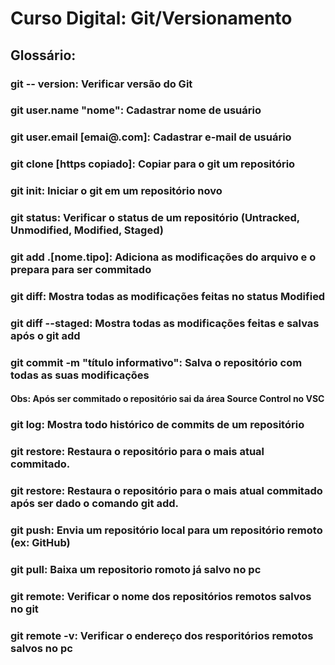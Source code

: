 # Curso Digital: Git/Versionamento

## Glossário:
### git -- version: Verificar versão do Git
### git user.name "nome": Cadastrar nome de usuário
### git user.email [emai@.com]: Cadastrar e-mail de usuário
### git clone [https copiado]: Copiar para o git um repositório
### git init: Iniciar o git em um repositório novo
### git status: Verificar o status de um repositório (Untracked, Unmodified, Modified, Staged)
### git add .\[nome.tipo]: Adiciona as modificações do arquivo e o prepara para ser commitado
### git diff: Mostra todas as modificações feitas no status Modified
### git diff --staged: Mostra todas as modificações feitas e salvas após o git add
### git commit -m "título informativo": Salva o repositório com todas as suas modificações
#### Obs: Após ser commitado o repositório sai da área Source Control no VSC
### git log: Mostra todo histórico de commits de um repositório
### git restore: Restaura o repositório para o mais atual commitado.
### git restore: Restaura o repositório para o mais atual commitado após ser dado o comando git add.
### git push: Envia um repositório local para um repositório remoto (ex: GitHub)
### git pull: Baixa um repositorio romoto já salvo no pc
### git remote: Verificar o nome dos repositórios remotos salvos no git
### git remote -v: Verificar o endereço dos resporitórios remotos salvos no pc